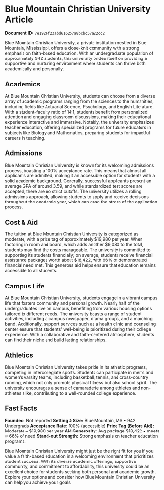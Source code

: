# Blue Mountain Christian University Article

**Document ID:** `7e1926f23abd6162b7a8bcbc57a22cc2`

Blue Mountain Christian University, a private institution nestled in Blue Mountain, Mississippi, offers a close-knit community with a strong emphasis on faith-based education. With an undergraduate population of approximately 942 students, this university prides itself on providing a supportive and nurturing environment where students can thrive both academically and personally.

## Academics
At Blue Mountain Christian University, students can choose from a diverse array of academic programs ranging from the sciences to the humanities, including fields like Actuarial Science, Psychology, and English Literature. With a student-faculty ratio of 14:1, students benefit from personalized attention and engaging classroom discussions, making their educational experience interactive and immersive. Notably, the university emphasizes teacher education, offering specialized programs for future educators in subjects like Biology and Mathematics, preparing students for impactful careers in teaching.

## Admissions
Blue Mountain Christian University is known for its welcoming admissions process, boasting a 100% acceptance rate. This means that almost all applicants are admitted, making it an accessible option for students with a solid academic background. Generally, successful applicants present an average GPA of around 3.59, and while standardized test scores are accepted, there are no strict cutoffs. The university utilizes a rolling admissions approach, allowing students to apply and receive decisions throughout the academic year, which can ease the stress of the application process.

## Cost & Aid
The tuition at Blue Mountain Christian University is categorized as moderate, with a price tag of approximately $19,980 per year. When factoring in room and board, which adds another $9,080 to the total, students may find the costs manageable. The university is committed to supporting its students financially; on average, students receive financial assistance packages worth about $18,422, with 66% of demonstrated financial need met. This generous aid helps ensure that education remains accessible to all students.

## Campus Life
At Blue Mountain Christian University, students engage in a vibrant campus life that fosters community and personal growth. Nearly half of the undergraduates live on campus, benefiting from various housing options tailored to different needs. The university boasts a range of student activities, including a campus newspaper, drama groups, and a marching band. Additionally, support services such as a health clinic and counseling center ensure that students' well-being is prioritized during their college experience. With a collaborative and faith-centered atmosphere, students can find their niche and build lasting relationships.

## Athletics
Blue Mountain Christian University takes pride in its athletic programs, competing in intercollegiate sports. Students can participate in men’s and women’s varsity teams, including basketball, tennis, and cross-country running, which not only promote physical fitness but also school spirit. The university encourages a sense of camaraderie among athletes and non-athletes alike, contributing to a well-rounded college experience.

## Fast Facts
**Founded:** Not reported
**Setting & Size:** Blue Mountain, MS • 942 Undergrads
**Acceptance Rate:** 100% (accessible)
**Price Tag (Before Aid):** Moderate – $19,980 per year
**Aid Generosity:** Avg package $18,422 • meets ≈ 66% of need
**Stand-out Strength:** Strong emphasis on teacher education programs.

Blue Mountain Christian University might just be the right fit for you if you value a faith-based education in a welcoming environment that prioritizes student success. With its diverse academic offerings, supportive community, and commitment to affordability, this university could be an excellent choice for students seeking both personal and academic growth. Explore your options and consider how Blue Mountain Christian University can help you achieve your goals.
